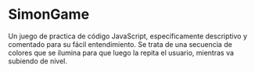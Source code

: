 # SimonGame
Un juego de practica de código JavaScript, específicamente descriptivo y comentado para su fácil entendimiento. Se trata de una secuencia de colores que se ilumina para que luego la repita el usuario, mientras va subiendo de nivel.
